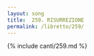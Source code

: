 ```yaml
---
layout: song
title:  259. RISURREZIONE
permalink: /libretto/259/
---
```

{% include canti/259.md %}   